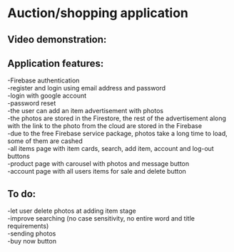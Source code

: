 # Auction/shopping application
## Video demonstration: 
## Application features:
-Firebase authentication   
-register and login using email address and password  
-login with google account  
-password reset  
-the user can add an item advertisement with photos  
-the photos are stored in the Firestore, the rest of the advertisement along with the link to the photo from the cloud are stored in the Firebase  
-due to the free Firebase service package, photos take a long time to load, some of them are cashed  
-all items page with item cards, search, add item, account and log-out buttons  
-product page with carousel with photos and message button  
-account page with all users items for sale and delete button  
## To do:
-let user delete photos at adding item stage  
-improve searching (no case sensitivity, no entire word and title requirements)  
-sending photos  
-buy now button

